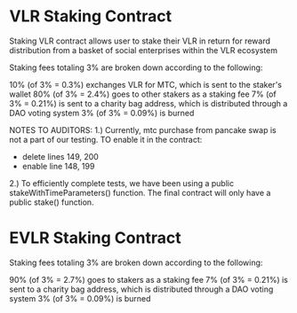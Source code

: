 # VLR Staking Contract

Staking VLR contract allows user to stake their VLR in return for reward distribution from a basket of social enterprises within the VLR ecosystem

Staking fees totaling 3% are broken down according to the following:

10% (of 3% = 0.3%) exchanges VLR for MTC, which is sent to the staker's wallet
80% (of 3% = 2.4%) goes to other stakers as a staking fee
7% (of 3% = 0.21%) is sent to a charity bag address, which is distributed through a DAO voting system
3% (of 3% = 0.09%) is burned

NOTES TO AUDITORS:
1.)  Currently, mtc purchase from pancake swap is not a part of our testing.  TO enable it in the contract:
-  delete lines 149, 200
-  enable line 148, 199

2.) To efficiently complete tests, we have been using a public stakeWithTimeParameters() function.  The final contract will only have a public stake() function.

# EVLR Staking Contract

Staking fees totaling 3% are broken down according to the following:

90% (of 3% = 2.7%) goes to stakers as a staking fee
7% (of 3% = 0.21%) is sent to a charity bag address, which is distributed through a DAO voting system
3% (of 3% = 0.09%) is burned


